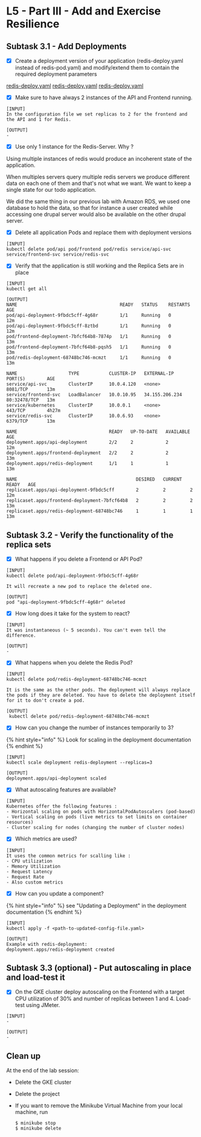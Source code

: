 # L5 - Part III - Add and Exercise Resilience

## Subtask 3.1 - Add Deployments

* [x] Create a deployment version of your application (redis-deploy.yaml instead of redis-pod.yaml) and modify/extend them to contain the required deployment parameters

[redis-deploy.yaml](config/redis-deploy.yaml)
[redis-deploy.yaml](config/redis-deploy.yaml)
[redis-deploy.yaml](config/redis-deploy.yaml)

* [x] Make sure to have always 2 instances of the API and Frontend running.

```
[INPUT]
In the configuration file we set replicas to 2 for the frontend and the API and 1 for Redis. 

[OUTPUT]
-
```

* [x] Use only 1 instance for the Redis-Server. Why ?

Using multiple instances of redis would produce an incoherent state of the application. 

When multiples servers query multiple redis servers we produce different data on each one of them and that's not what we want. We want to keep a single state for our todo application. 

We did the same thing in our previous lab with Amazon RDS, we used one database to hold the data, so that for instance a user created while accessing one drupal server would also be available on the other drupal server.

* [x] Delete all application Pods and replace them with deployment versions

```
[INPUT]
kubectl delete pod/api pod/frontend pod/redis service/api-svc service/frontend-svc service/redis-svc
```

* [x] Verify that the application is still working and the Replica Sets are in place

```
[INPUT]
kubectl get all

[OUTPUT]
NAME                                      READY   STATUS    RESTARTS   AGE
pod/api-deployment-9fbdc5cff-4g68r        1/1     Running   0          12m
pod/api-deployment-9fbdc5cff-8ztbd        1/1     Running   0          12m
pod/frontend-deployment-7bfcf64b8-7874p   1/1     Running   0          13m
pod/frontend-deployment-7bfcf64b8-pqsh5   1/1     Running   0          13m
pod/redis-deployment-68748bc746-mcmzt     1/1     Running   0          13m

NAME                   TYPE           CLUSTER-IP   EXTERNAL-IP      PORT(S)        AGE
service/api-svc        ClusterIP      10.0.4.120   <none>           8081/TCP       13m
service/frontend-svc   LoadBalancer   10.0.10.95   34.155.206.234   80:32478/TCP   13m
service/kubernetes     ClusterIP      10.0.0.1     <none>           443/TCP        4h27m
service/redis-svc      ClusterIP      10.0.6.93    <none>           6379/TCP       13m

NAME                                  READY   UP-TO-DATE   AVAILABLE   AGE
deployment.apps/api-deployment        2/2     2            2           12m
deployment.apps/frontend-deployment   2/2     2            2           13m
deployment.apps/redis-deployment      1/1     1            1           13m

NAME                                            DESIRED   CURRENT   READY   AGE
replicaset.apps/api-deployment-9fbdc5cff        2         2         2       12m
replicaset.apps/frontend-deployment-7bfcf64b8   2         2         2       13m
replicaset.apps/redis-deployment-68748bc746     1         1         1       13m
```

## Subtask 3.2 - Verify the functionality of the replica sets

* [x] What happens if you delete a Frontend or API Pod?

```
[INPUT]
kubectl delete pod/api-deployment-9fbdc5cff-4g68r

It will recreate a new pod to replace the deleted one.

[OUTPUT]
pod "api-deployment-9fbdc5cff-4g68r" deleted
```

* [x] How long does it take for the system to react?

```
[INPUT]
It was instantaneous (~ 5 seconds). You can't even tell the difference.

[OUTPUT]
-
```

* [x] What happens when you delete the Redis Pod?

```
[INPUT]
kubectl delete pod/redis-deployment-68748bc746-mcmzt

It is the same as the other pods. The deployment will always replace the pods if they are deleted. You have to delete the deployment itself for it to don't create a pod.

[OUTPUT]
 kubectl delete pod/redis-deployment-68748bc746-mcmzt
```

* [x] How can you change the number of instances temporarily to 3?

{% hint style="info" %}
Look for scaling in the deployment documentation
{% endhint %}

```
[INPUT]
kubectl scale deployment redis-deployment --replicas=3

[OUTPUT]
deployment.apps/api-deployment scaled
```

* [x] What autoscaling features are available?

```
[INPUT]
Kubernetes offer the following features :
- Horizontal scaling on pods with HorizontalPodAutoscalers (pod-based)
- Vertical scaling on pods (live metrics to set limits on container resources)
- Cluster scaling for nodes (changing the number of cluster nodes)

```

* [x] Which metrics are used?

```
[INPUT]
It uses the common metrics for scalling like :
- CPU utilization
- Memory Utilization
- Request Latency
- Request Rate
- Also custom metrics

```

* [x] How can you update a component?

{% hint style="info" %}
see "Updating a Deployment" in the deployment documentation
{% endhint %}

```
[INPUT]
kubectl apply -f <path-to-updated-config-file.yaml>

[OUTPUT]
Example with redis-deployment:
deployment.apps/redis-deployment created
```

## Subtask 3.3 (optional) - Put autoscaling in place and load-test it

* [x] On the GKE cluster deploy autoscaling on the Frontend with a target CPU utilization of 30% and number of replicas between 1 and 4. Load-test using JMeter.

```
[INPUT]
-

[OUTPUT]
-
```

## Clean up

At the end of the lab session:

* Delete the GKE cluster
* Delete the project
*   If you want to remove the Minikube Virtual Machine from your local machine, run

    ```
    $ minikube stop
    $ minikube delete
    ```





